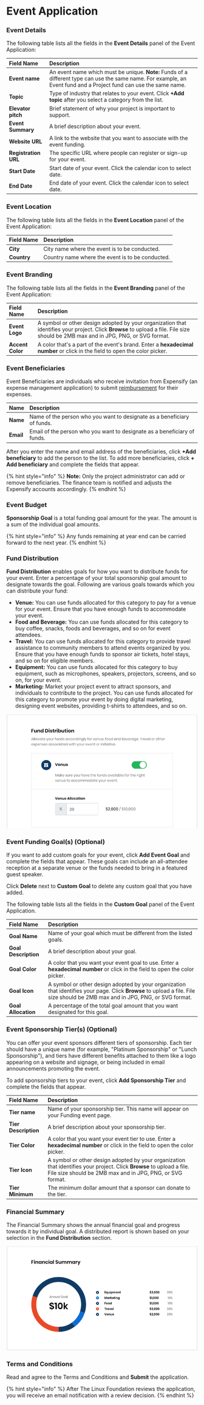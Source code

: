 # Event Application

### Event Details

The following table lists all the fields in the **Event Details** panel of the Event Application:

| Field Name | Description |
| :--- | :--- |
| **Event name** | An event name which must be unique. **Note:** Funds of a different type can use the same name. For example, an Event fund and a Project fund can use the same name. |
| **Topic** | Type of industry that relates to your event. Click **+Add topic**  after you select a category from the list. |
| **Elevator pitch**  | Brief statement of why your project is important to support. |
| **Event Summary** | A brief description about your event. |
| **Website URL** | A link to the website that you want to associate with the event funding. |
| **Registration URL** | The specific URL where people can register or sign-up for your event. |
| **Start Date** | Start date of your event. Click the calendar icon to select date. |
| **End Date** | End date of your event. Click the calendar icon to select date. |

### Event Location

The following table lists all the fields in the **Event Location** panel of the Event Application:

| Field Name | Description |
| :--- | :--- |
| **City** | City name where the event is to be conducted. |
| **Country** | Country name where the event is to be conducted. |

### Event Branding

The following table lists all the fields in the **Event Branding** panel of the Event Application:

| Field Name | Description |
| :--- | :--- |
| **Event Logo** | A symbol or other design adopted by your organization that identifies your project. Click **Browse** to upload a file. File size should be 2MB max and in JPG, PNG, or SVG format. |
| **Accent Color** | A color that's a part of the event's brand. Enter a **hexadecimal number** or click in the field to open the color picker. |

### Event Beneficiaries

Event Beneficiaries are individuals who receive invitation from Expensify \(an expense management application\) to submit [reimbursement](get-reimbursed.md) for their expenses.

| Name | Description |
| :--- | :--- |
| **Name** | Name of the person who you want to designate as a beneficiary of funds. |
| **Email** | Email of the person who you want to designate as a beneficiary of funds. |

After you enter the name and email address of the beneficiaries, click **+Add beneficiary** to add the person to the list. To add more beneficiaries, click **+ Add beneficiary** and complete the fields that appear.

{% hint style="info" %}
**Note:** Only the project administrator can add or remove beneficiaries. The finance team is notified and adjusts the Expensify accounts accordingly.
{% endhint %}

### Event Budget

**Sponsorship Goal** is a total funding goal amount for the year. The amount is a sum of the individual goal amounts.

{% hint style="info" %}
Any funds remaining at year end can be carried forward to the next year.
{% endhint %}

### Fund Distribution

**Fund Distribution** enables goals for how you want to distribute funds for your event. Enter a percentage of your total sponsorship goal amount to designate towards the goal. Following are various goals towards which you can distribute your fund:

* **Venue:** You can use funds allocated for this category to pay for a venue for your event. Ensure that you have enough funds to accommodate your event.
* **Food and Beverage:** You can use funds allocated for this category to buy coffee, snacks, foods and beverages, and so on for event attendees.
* **Travel:** You can use funds allocated for this category to provide travel assistance to community members to attend events organized by you. Ensure that you have enough funds to sponsor air tickets, hotel stays, and so on for eligible members.
* **Equipment:** You can use funds allocated for this category to buy equipment, such as microphones, speakers, projectors, screens, and so on, for your event.
* **Marketing:** Market your project event to attract sponsors, and individuals to contribute to the project. You can use funds allocated for this category to promote your event by doing digital marketing, designing event websites, providing t-shirts to attendees, and so on.

![](../.gitbook/assets/7418636.png)

### Event Funding Goal\(s\) \(Optional\)

If you want to add custom goals for your event, click **Add Event Goal** and complete the fields that appear. These goals can include an all-attendee reception at a separate venue or the funds needed to bring in a featured guest speaker.

Click **Delete** next to **Custom Goal** to delete any custom goal that you have added.

The following table lists all the fields in the **Custom Goal** panel of the Event Application.

| Field Name | Description |
| :--- | :--- |
| **Goal Name** | Name of your goal which must be different from the listed goals. |
| **Goal Description** | A brief description about your goal. |
| **Goal Color** | A color that you want your event goal to use. Enter a **hexadecimal number** or click in the field to open the color picker.  |
| **Goal Icon** | A symbol or other design adopted by your organization that identifies your page. Click **Browse** to upload a file. File size should be 2MB max and in JPG, PNG, or SVG format. |
| **Goal Allocation** | A percentage of the total goal amount that you want designated for this goal. |

### Event Sponsorship Tier\(s\) \(Optional\)

You can offer your event sponsors different tiers of sponsorship. Each tier should have a unique name \(for example, "Platinum Sponsorship" or "Lunch Sponsorship"\), and tiers have different benefits attached to them like a logo appearing on a website and signage, or being included in email announcements promoting the event. 

To add sponsorship tiers to your event, click **Add Sponsorship Tier** and complete the fields that appear.

| Field Name | Description |
| :--- | :--- |
| **Tier name** | Name of your sponsorship tier. This name will appear on your Funding event page. |
| **Tier Description** | A brief description about your sponsorship tier. |
| **Tier Color** | A color that you want your event tier to use. Enter a **hexadecimal number** or click in the field to open the color picker. |
| **Tier Icon**  | A symbol or other design adopted by your organization that identifies your project. Click **Browse** to upload a file. File size should be 2MB max and in JPG, PNG, or SVG format. |
| **Tier Minimum** | The minimum dollar amount that a sponsor can donate to the tier. |

### Financial Summary

The Financial Summary shows the annual financial goal and progress towards it by individual goal. A distributed report is shown based on your selection in the **Fund Distribution** section. 

![](../.gitbook/assets/7418635.png)

### Terms and Conditions

Read and agree to the Terms and Conditions and **Submit** the application.

{% hint style="info" %}
After The Linux Foundation reviews the application, you will receive an email notification with a review decision. 
{% endhint %}

